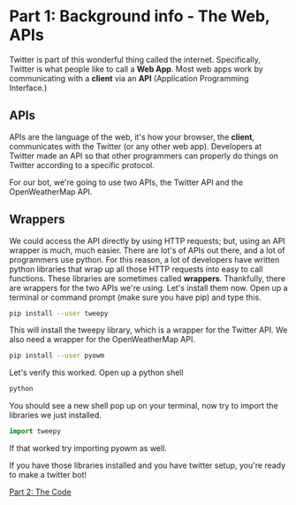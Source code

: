# Part 1: Background info - The Web, APIs

Twitter is part of this wonderful thing called the internet. Specifically, Twitter is what people like to call a **Web App**. Most web apps work by communicating with a **client** via an **API** (Application Programming Interface.)

## APIs

APIs are the language of the web, it's how your browser, the **client**, communicates with the Twitter (or any other web app). Developers at Twitter made an API so that other programmers can properly do things on Twitter according to a specific protocol.

For our bot, we're going to use two APIs, the Twitter API and the OpenWeatherMap API.

## Wrappers

We could access the API directly by using HTTP requests; but, using an API wrapper is much, much easier. There are lot's of APIs out there, and a lot of programmers use python. For this reason, a lot of developers have written python libraries that wrap up all those HTTP requests into easy to call functions. These libraries are sometimes called **wrappers**. Thankfully, there are wrappers for the two APIs we're using. Let's install them now. Open up a terminal or command prompt (make sure you have pip) and type this.

```bash
pip install --user tweepy
```

This will install the tweepy library, which is a wrapper for the Twitter API. We also need a wrapper for the OpenWeatherMap API.

```bash
pip install --user pyowm
```

Let's verify this worked. Open up a python shell

```bash
python
```

You should see a new shell pop up on your terminal, now try to import the libraries we just installed.

```python
import tweepy
```

If that worked try importing pyowm as well.

If you have those libraries installed and you have twitter setup, you're ready to make a twitter bot!

[Part 2: The Code]()
